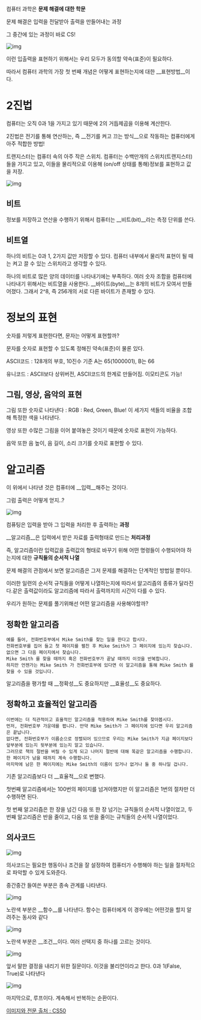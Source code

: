 컴퓨터 과학은 **문제 해결에 대한 학문**

문제 해결은 입력을 전달받아 출력을 만들어내는 과정

그 중간에 있는 과정이 바로 CS!

![img](컴퓨팅사고.assets/mceclip0.png)

이런 입출력을 표현하기 위해서는 우리 모두가 동의할 약속(표준)이 필요하다. 

따라서 컴퓨터 과학의 가장 첫 번째 개념은 어떻게 표현하는지에 대한 __표현방법__이다.



# 2진법

컴퓨터는 오직 0과 1을 가지고 있기 때문에 2의 거듭제곱을 이용해 계산한다.

 2진법은 전기를 통해 연산하는, 즉 __전기를 켜고 끄는 방식__으로 작동하는 컴퓨터에게 아주 적합한 방법!

트랜지스터는 컴퓨터 속의 아주 작은 스위치. 컴퓨터는 수백만개의 스위치(트랜지스터)들을 가지고 있고, 이들을 물리적으로 이용해 (on/off 상태를 통해)정보를 표현하고 값을 저장.



![img](컴퓨팅사고.assets/1.1_-01.jpg)

## 비트

정보를 저장하고 연산을 수행하기 위해서 컴퓨터는 __비트(bit)__라는 측정 단위를 쓴다.

## 비트열

하나의 비트는 0과 1, 2가지 값만 저장할 수 있다. 컴퓨터 내부에서 물리적 표현이 될 때는 켜고 끌 수 있는 스위치라고 생각할 수 있다.

하나의 비트로 많은 양의 데이터를 나타내기에는 부족하다. 여러 숫자 조합을 컴퓨터에 나타내기 위해서는 비트열을 사용한다. __바이트(byte)__는 8개의 비트가 모여서 만들어졌다. 그래서 2^8, 즉 256개의 서로 다른 바이트가 존재할 수 있다.



# 정보의 표현

숫자를 저렇게 표현한다면, 문자는 어떻게 표현할까?

문자를 숫자로 표현할 수 있도록 정해진 약속(표준)이 물론 있다.

ASCII코드 : 128개의 부호, 10진수 기준 A는 65(1000001), B는 66

유니코드 : ASCII보다 상위버전, ASCII코드의 한계로 만들어짐. 이모티콘도 가능!



## 그림, 영상, 음악의 표현

그림 또한 숫자로 나타낸다 : RGB : Red, Green, Blue! 이 세가지 색들의 비율을 조합해 특정한 색을 나타낸다.

영상 또한 수많은 그림을 이어 붙여놓은 것이기 때문에 숫자로 표현이 가능하다.

음악 또한 음 높이, 음 길이, 소리 크기를 숫자로 표현할 수 있다.



# 알고리즘

이 위에서 나타낸 것은 컴퓨터에 __입력__해주는 것이다.

그럼 출력은 어떻게 얻지..?

![img](컴퓨팅사고.assets/mceclip3.png)

컴퓨팅은 입력을 받아 그 입력을 처리한 후 출력하는 __과정__

__알고리즘__은 입력에서 받은 자료를 출력형태로 만드는 __처리과정__

즉, 알고리즘이란 입력값을 출력값의 형태로 바꾸기 위해 어떤 명령들이 수행되어야 하는지에 대한 __규칙들의 순서적 나열__

문제 해결의 관점에서 보면 알고리즘은 그저 문제를 해결하는 단계적인 방법일 뿐이다.



이러한 일련의 순서적 규칙들을 어떻게 나열하는지에 따라서 알고리즘의 종류가 달라진다.같은 출력값이라도 알고리즘에 따라서 출력까지의 시간이 다를 수 있다. 



우리가 원하는 문제를 풀기위해선 어떤 알고리즘을 사용해야할까?



## 정확한 알고리즘

```
예를 들어, 전화번호부에서 Mike Smith를 찾는 일을 한다고 합시다.
전화번호부를 집어 들고 첫 페이지를 펼친 후 Mike Smith가 그 페이지에 있는지 찾습니다.
없으면 그 다음 페이지에서 찾습니다.
Mike Smith 를 찾을 때까지 혹은 전화번호부가 끝날 때까지 이것을 반복합니다.
하지만 언젠가는 Mike Smith 가 전화번호부에 있다면 이 알고리즘을 통해 Mike Smith 를 찾을 수 있을 것입니다.
```

알고리즘을 평가할 때 __정확성__도 중요하지만 __효율성__도 중요하다.



## 정확하고 효율적인 알고리즘

```
이번에는 더 직관적이고 효율적인 알고리즘을 적용하여 Mike Smith를 찾아봅시다.
먼저, 전화번호부 가운데를 폅니다. 만약 Mike Smith가 그 페이지에 있다면 우리 알고리즘은 끝납니다.
없다면, 전화번호부가 이름순으로 정렬되어 있으므로 우리는 Mike Smith가 지금 페이지보다 앞부분에 있는지 뒷부분에 있는지 알고 있습니다.
그러므로 책의 절반을 버릴 수 있게 되고 나머지 절반에 대해 똑같은 알고리즘을 수행합니다.
한 페이지가 남을 때까지 계속 수행합니다.
마지막에 남은 한 페이지에는 Mike Smith의 이름이 있거나 없거나 둘 중 하나일 겁니다.
```

기존 알고리즘보다 더 __효율적__으로 변했다. 

첫번째 알고리즘에서는 100번의 페이지를 넘겨야했지만 이 알고리즘은 1번의 절차만 더 수행하면 된다.

첫 번째 알고리즘은 한 장을 넘긴 다음 또 한 장 넘기는 규칙들의 순서적 나열이었고,
두 번째 알고리즘은 반을 줄이고, 다음 또 반을 줄이는 규칙들의 순서적 나열이었다.



## 의사코드

![img](컴퓨팅사고.assets/mceclip0-16559101536424.png)

의사코드는 필요한 행동이나 조건을 잘 설정하여 컴퓨터가 수행해야 하는 일을 절차적으로 파악할 수 있게 도와준다.

중간중간 들여쓴 부분은 종속 관계를 나타낸다.

![img](컴퓨팅사고.assets/mceclip3-16559101944406.png)

노란색 부분은 __함수__를 나타낸다. 함수는 컴퓨터에게 이 경우에는 어떤것을 할지 알려주는 동사와 같다

![img](컴퓨팅사고.assets/mceclip4.png)

노란색 부분은 __조건__이다. 여러 선택지 중 하나를 고르는 것이다.

![img](컴퓨팅사고.assets/mceclip5.png)

앞서 말한 결정을 내리기 위한 질문이다. 이것을 불리언이라고 한다. 0과 1(False, True)로 나타낸다

![img](컴퓨팅사고.assets/mceclip6.png)

마지막으로, 루프이다. 계속해서 반복하는 순환이다.



[이미지와 전문 출처 : CS50](https://www.boostcourse.org/cs112/lecture/118997)